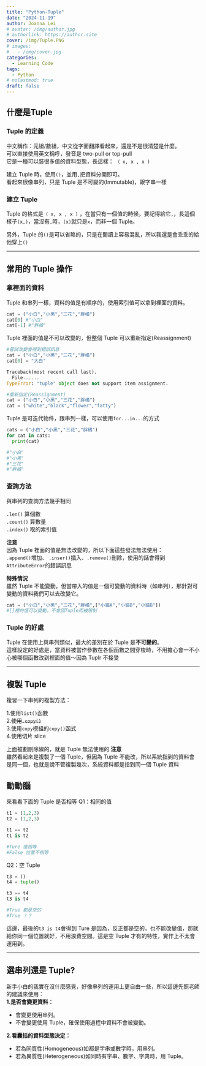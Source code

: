 ```yaml
---
title: "Python-Tuple"
date: "2024-11-19"
author: Joanna Lei
# avatar: /img/author.jpg
# authorlink: https://author.site
cover: /img/Tuple.PNG
# images:
#   - /img/cover.jpg
categories:
  - Learning Code
tags:
  - Python
# nolastmod: true
draft: false
---
```


## 什麼是**Tuple**

<!--more-->

### Tuple 的定義

中文稱作：元組/數組，中文從字面翻譯看起來，還是不是很清楚是什麼。  
可以直接使用英文稱呼，發音是 two-pull or top-pull  
它是一種可以裝很多值的資料型態，長這樣： `（ x, x , x )`

建立 Tuple 時，使用`()`，並用`,`把資料分開即可。  
看起來很像串列，只是 Tuple 是不可變的(Immutable)，跟字串一樣

### 建立 Tuple

Tuple 的格式是`（ x, x , x )` ，在當只有一個值的時候，要記得給它`,`，長這個樣子`(x,)`，當沒有`,`時，`(x)`就只是`x`，而非一個 Tuple。

另外，Tuple 的`()`是可以省略的，只是在閱讀上容易混亂，所以我還是會乖乖的給他穿上`()`

---

## 常用的 Tuple 操作

### 拿裡面的資料

Tuple 和串列一樣，資料的值是有順序的，使用索引值可以拿到裡面的資料。

```py
cat = ("小白","小黑","三花","胖橘")
cat[0] #"小白"
cat[-1] #"胖橘"
```

Tuple 裡面的值是不可以改變的，但整個 Tuple 可以重新指定(Reassignment)

```py
#嘗試改變會得到錯誤訊息
cat = ("小白","小黑","三花","胖橘")
cat[0] = "大白"

Traceback(most recent call last).
  File......
TypeError: "tuple" object does not support item assignment.

#重新指定(Reassignment)
cat = ("小白","小黑","三花","胖橘")
cat = ("white","black","flower","fatty")
```

Tuple 是可迭代物件，跟串列一樣，可以使用`for...in...`的方式

```py
cats = ("小白","小黑","三花","胖橘")
for cat in cats:
  print(cat)

#"小白"
#"小黑"
#"三花"
#"胖橘"
```

### 查詢方法

與串列的查詢方法幾乎相同

`.len()` 算個數  
`.count()` 算數量  
`.index()` 取的索引值

**注意**  
因為 Tuple 裡面的值是無法改變的，所以下面這些發法無法使用：  
`.append()`增加、 `.inser()`插入、`.remove()`刪除，使用的話會得到`AttributeError`的錯誤訊息

**特殊情況**  
雖然 Tuple 不能變動，但當帶入的值是一個可變動的資料時（如串列），那針對可變動的資料我們可以去改變它。

```py
cat = ("小白","小黑","三花","胖橘",["小貓A","小貓B","小貓B"])
#[]裡的值可以變動，不會因Tuple而被限制
```

### Tuple 的好處

Tuple 在使用上與串列類似，最大的差別在於 Tuple 是**不可變的**。  
這樣設定的好處是，當資料被當作參數在各個函數之間穿梭時，不用擔心會一不小心被哪個函數改到裡面的值～因為 Tuplr 不接受

---

## 複製 Tuple

複習一下串列的複製方法：

1.使用`list()`函數  
2.~~使用`.copy()`~~  
3.使用`copy`模組的`copy()`函式  
4.使用切片 slice

上面被劃刪除線的，就是 Tuple 無法使用的
**注意**  
雖然看起來是複製了一個 Tuple，但因為 Tuple 不能改，所以系統指到的資料會是同一個，也就是說不管複製幾次，系統資料都是指到同一個 Tuple 資料

## 動動腦

來看看下面的 Tuple 是否相等
Q1：相同的值

```py
t1 = (1,2,3)
t2 = (1,2,3)

t1 == t2
t1 is t2

#Ture 值相等
#False 位置不相等
```

Q2：空 Tuple

```py
t3 = ()
t4 = tuple()

t3 == t4
t3 is t4

#True 都是空的
#True ！？
```

這邊，最後的`t3 is t4`會得到 Ture 是因為，反正都是空的，也不能改變值，那就給你同一個位置就好，不用浪費空間。這是空 Tuple 才有的特性，實作上不太會運用到。

---

## 選串列還是 Tuple?

新手小白的我實在沒什麼感覺，好像串列的運用上更自由一些，所以這邊先照老師的建議來使用：  
**1.是否會變更資料：**

- 會變更使用串列。
- 不會變更使用 Tuple，確保使用過程中資料不會被變動。

**2.看囊括的資料型態決定：**

- 若為同質性(Homogeneous)如都是字串或數字時，用串列。
- 若為異質性(Heterogeneous)如同時有字串、數字、字典時，用 Tuple。
